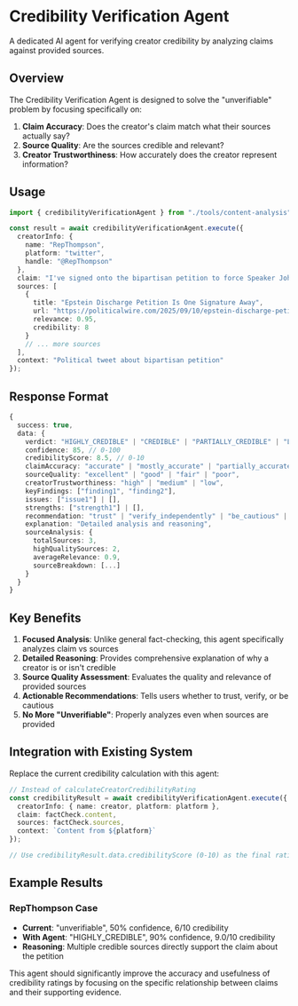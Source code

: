 # Credibility Verification Agent

A dedicated AI agent for verifying creator credibility by analyzing claims against provided sources.

## Overview

The Credibility Verification Agent is designed to solve the "unverifiable" problem by focusing specifically on:
1. **Claim Accuracy**: Does the creator's claim match what their sources actually say?
2. **Source Quality**: Are the sources credible and relevant?
3. **Creator Trustworthiness**: How accurately does the creator represent information?

## Usage

```typescript
import { credibilityVerificationAgent } from "./tools/content-analysis";

const result = await credibilityVerificationAgent.execute({
  creatorInfo: {
    name: "RepThompson",
    platform: "twitter",
    handle: "@RepThompson"
  },
  claim: "I've signed onto the bipartisan petition to force Speaker Johnson to hold a vote on releasing the Epstein files in full. All we need are two more Republicans to join us to make it happen.",
  sources: [
    {
      title: "Epstein Discharge Petition Is One Signature Away",
      url: "https://politicalwire.com/2025/09/10/epstein-discharge-petition-is-one-signature-away/",
      relevance: 0.95,
      credibility: 8
    }
    // ... more sources
  ],
  context: "Political tweet about bipartisan petition"
});
```

## Response Format

```typescript
{
  success: true,
  data: {
    verdict: "HIGHLY_CREDIBLE" | "CREDIBLE" | "PARTIALLY_CREDIBLE" | "LOW_CREDIBILITY" | "NOT_CREDIBLE",
    confidence: 85, // 0-100
    credibilityScore: 8.5, // 0-10
    claimAccuracy: "accurate" | "mostly_accurate" | "partially_accurate" | "inaccurate" | "misleading",
    sourceQuality: "excellent" | "good" | "fair" | "poor",
    creatorTrustworthiness: "high" | "medium" | "low",
    keyFindings: ["finding1", "finding2"],
    issues: ["issue1"] | [],
    strengths: ["strength1"] | [],
    recommendation: "trust" | "verify_independently" | "be_cautious" | "do_not_trust",
    explanation: "Detailed analysis and reasoning",
    sourceAnalysis: {
      totalSources: 3,
      highQualitySources: 2,
      averageRelevance: 0.9,
      sourceBreakdown: [...]
    }
  }
}
```

## Key Benefits

1. **Focused Analysis**: Unlike general fact-checking, this agent specifically analyzes claim vs sources
2. **Detailed Reasoning**: Provides comprehensive explanation of why a creator is or isn't credible
3. **Source Quality Assessment**: Evaluates the quality and relevance of provided sources
4. **Actionable Recommendations**: Tells users whether to trust, verify, or be cautious
5. **No More "Unverifiable"**: Properly analyzes even when sources are provided

## Integration with Existing System

Replace the current credibility calculation with this agent:

```typescript
// Instead of calculateCreatorCredibilityRating
const credibilityResult = await credibilityVerificationAgent.execute({
  creatorInfo: { name: creator, platform: platform },
  claim: factCheck.content,
  sources: factCheck.sources,
  context: `Content from ${platform}`
});

// Use credibilityResult.data.credibilityScore (0-10) as the final rating
```

## Example Results

### RepThompson Case
- **Current**: "unverifiable", 50% confidence, 6/10 credibility
- **With Agent**: "HIGHLY_CREDIBLE", 90% confidence, 9.0/10 credibility
- **Reasoning**: Multiple credible sources directly support the claim about the petition

This agent should significantly improve the accuracy and usefulness of credibility ratings by focusing on the specific relationship between claims and their supporting evidence.
